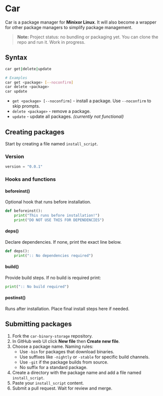 # Car

Car is a package manager for **Minixor Linux**. It will also become a wrapper for other package managers to simplify package management.

> **Note:** Project status: no bundling or packaging yet. You can clone the repo and run it. Work in progress.

## Syntax

```bash
car get|delete|update

# Examples
car get <package> [--noconfirm]
car delete <package>
car update
```

- `get <package> [--noconfirm]` - install a package. Use `--noconfirm` to skip prompts.
- `delete <package>` - remove a package.
- `update` - update all packages. *(currently not functional)*

## Creating packages

Start by creating a file named `install_script`.

### Version

```python
version = "0.0.1"
```

### Hooks and functions

#### beforeinst()

Optional hook that runs before installation.

```python
def beforeinst():
    print("This runs before installation!")
    print("DO NOT USE THIS FOR DEPENDENCIES")
```

#### deps()

Declare dependencies. If none, print the exact line below.

```python
def deps():
    print(":: No dependencies required")
```

#### build()

Provide build steps. If no build is required print:

```python
print(":: No build required")
```

#### postinst()

Runs after installation. Place final install steps here if needed.

## Submitting packages

1. Fork the `car-binary-storage` repository.
2. In GitHub web UI click **New file** then **Create new file**.
3. Choose a package name. Naming rules:
   - Use `-bin` for packages that download binaries.
   - Use suffixes like `-nightly` or `-stable` for specific build channels.
   - Use `-git` if the package builds from source.
   - No suffix for a standard package.
4. Create a directory with the package name and add a file named `install_script`.
5. Paste your `install_script` content.
6. Submit a pull request. Wait for review and merge.

